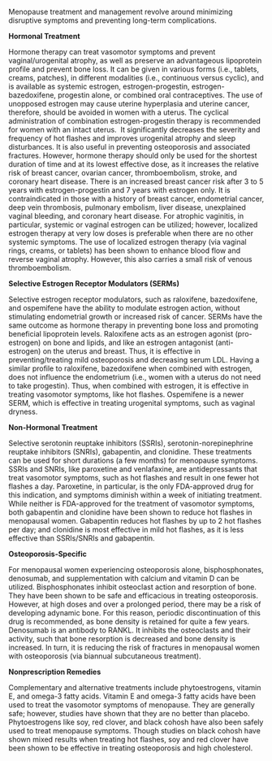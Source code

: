 Menopause treatment and management revolve around minimizing disruptive symptoms and preventing long-term complications.

**Hormonal Treatment**

Hormone therapy can treat vasomotor symptoms and prevent vaginal/urogenital atrophy, as well as preserve an advantageous lipoprotein profile and prevent bone loss. It can be given in various forms (i.e., tablets, creams, patches), in different modalities (i.e., continuous versus cyclic), and is available as systemic estrogen, estrogen-progestin, estrogen-bazedoxifene, progestin alone, or combined oral contraceptives. The use of unopposed estrogen may cause uterine hyperplasia and uterine cancer, therefore, should be avoided in women with a uterus. The cyclical administration of combination estrogen-progestin therapy is recommended for women with an intact uterus.  It significantly decreases the severity and frequency of hot flashes and improves urogenital atrophy and sleep disturbances. It is also useful in preventing osteoporosis and associated fractures. However, hormone therapy should only be used for the shortest duration of time and at its lowest effective dose, as it increases the relative risk of breast cancer, ovarian cancer, thromboembolism, stroke, and coronary heart disease. There is an increased breast cancer risk after 3 to 5 years with estrogen-progestin and 7 years with estrogen only. It is contraindicated in those with a history of breast cancer, endometrial cancer, deep vein thrombosis, pulmonary embolism, liver disease, unexplained vaginal bleeding, and coronary heart disease. For atrophic vaginitis, in particular, systemic or vaginal estrogen can be utilized; however, localized estrogen therapy at very low doses is preferable when there are no other systemic symptoms. The use of localized estrogen therapy (via vaginal rings, creams, or tablets) has been shown to enhance blood flow and reverse vaginal atrophy. However, this also carries a small risk of venous thromboembolism.

**Selective Estrogen Receptor Modulators (SERMs)**

Selective estrogen receptor modulators, such as raloxifene, bazedoxifene, and ospemifene have the ability to modulate estrogen action, without stimulating endometrial growth or increased risk of cancer. SERMs have the same outcome as hormone therapy in preventing bone loss and promoting beneficial lipoprotein levels. Raloxifene acts as an estrogen agonist (pro-estrogen) on bone and lipids, and like an estrogen antagonist (anti-estrogen) on the uterus and breast. Thus, it is effective in preventing/treating mild osteoporosis and decreasing serum LDL. Having a similar profile to raloxifene, bazedoxifene when combined with estrogen, does not influence the endometrium (i.e., women with a uterus do not need to take progestin). Thus, when combined with estrogen, it is effective in treating vasomotor symptoms, like hot flashes. Ospemifene is a newer SERM, which is effective in treating urogenital symptoms, such as vaginal dryness.

**Non-Hormonal Treatment**

Selective serotonin reuptake inhibitors (SSRIs), serotonin-norepinephrine reuptake inhibitors (SNRIs), gabapentin, and clonidine. These treatments can be used for short durations (a few months) for menopause symptoms. SSRIs and SNRIs, like paroxetine and venlafaxine, are antidepressants that treat vasomotor symptoms, such as hot flashes and result in one fewer hot flashes a day. Paroxetine, in particular, is the only FDA-approved drug for this indication, and symptoms diminish within a week of initiating treatment. While neither is FDA-approved for the treatment of vasomotor symptoms, both gabapentin and clonidine have been shown to reduce hot flashes in menopausal women. Gabapentin reduces hot flashes by up to 2 hot flashes per day; and clonidine is most effective in mild hot flashes, as it is less effective than SSRIs/SNRIs and gabapentin.

**Osteoporosis-Specific**

For menopausal women experiencing osteoporosis alone, bisphosphonates, denosumab, and supplementation with calcium and vitamin D can be utilized. Bisphosphonates inhibit osteoclast action and resorption of bone. They have been shown to be safe and efficacious in treating osteoporosis. However, at high doses and over a prolonged period, there may be a risk of developing adynamic bone. For this reason, periodic discontinuation of this drug is recommended, as bone density is retained for quite a few years. Denosumab is an antibody to RANKL. It inhibits the osteoclasts and their activity, such that bone resorption is decreased and bone density is increased. In turn, it is reducing the risk of fractures in menopausal women with osteoporosis (via biannual subcutaneous treatment).

**Nonprescription Remedies**

Complementary and alternative treatments include phytoestrogens, vitamin E, and omega-3 fatty acids. Vitamin E and omega-3 fatty acids have been used to treat the vasomotor symptoms of menopause. They are generally safe; however, studies have shown that they are no better than placebo. Phytoestrogens like soy, red clover, and black cohosh have also been safely used to treat menopause symptoms. Though studies on black cohosh have shown mixed results when treating hot flashes, soy and red clover have been shown to be effective in treating osteoporosis and high cholesterol.